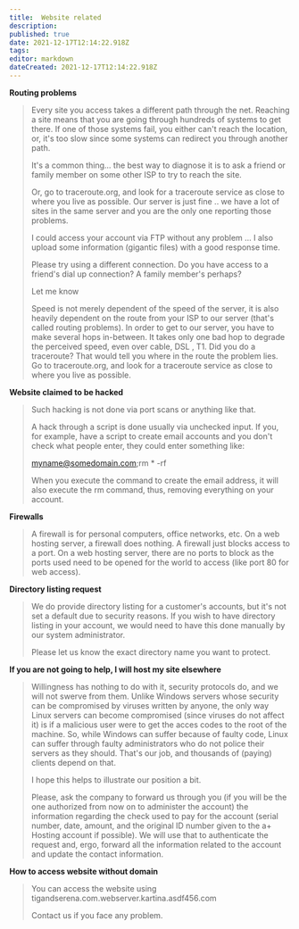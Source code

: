 ```yaml
---
title:  Website related 
description: 
published: true
date: 2021-12-17T12:14:22.918Z
tags: 
editor: markdown
dateCreated: 2021-12-17T12:14:22.918Z
---
```


**Routing problems**
> Every site you access takes a different path through the net. Reaching a site means
> that you are going through hundreds of systems to get there. If one of those systems
> fail, you either can't reach the location, or, it's too slow since some systems can
> redirect you through another path.
>  
> It's a common thing... the best way to diagnose it is to ask a friend or family
> member on some other ISP to try to reach the site.
>  
> Or, go to traceroute.org, and look for a traceroute service as close to where
> you live as possible.
> Our server is just fine .. we have a lot of sites in the same server
> and you are the only one reporting those problems.
>  
> I could access your account via FTP without any problem ...
> I also upload some information (gigantic files)  with a good response time.
>  
> Please try using a different connection. Do you have access to a
> friend's dial up connection? A family member's perhaps?
>  
> Let me know
>  
> Speed is not merely dependent of the speed of the server,
> it is also heavily dependent on the route from your ISP to our
> server (that's called routing problems).  In order to get to our
> server, you have to make several hops in-between. It takes
> only one bad hop to degrade the perceived speed, even over
> cable, DSL , T1. Did you do a traceroute? That would tell you
> where in the route the problem lies. 
> Go to traceroute.org, and look for a traceroute service as close to where
> you live as possible.

**Website claimed to be hacked**
> Such hacking is not done via port scans or anything like that.
>  
> A hack through a script is done usually via unchecked input. If you, for
> example, have a script to create email accounts and you don't check what
> people enter, they could enter something like:
>  
> myname@somedomain.com;rm * -rf
>  
> When you execute the command to create the email address, it will also
> execute the rm command, thus, removing everything on your account.


**Firewalls**
> A firewall is for personal computers, office networks, etc. On a web
> hosting server, a firewall does nothing. A firewall just blocks access
> to a port. On a web hosting server, there are no ports to block as the
> ports used need to be opened for the world to access (like port 80 for
> web access).

**Directory listing request**
> We do provide directory listing for a customer's accounts, but it's not set a default due to security reasons.  If you wish to have directory listing in your account, we would need to have this done manually by our system administrator.
>  
>Please let us know the exact directory name you want to protect.

**If you are not going to help, I will host my site elsewhere**
> Willingness has nothing to do with it, security protocols do, and we will not
> swerve from them.  Unlike Windows servers whose security can be compromised by
> viruses written by anyone, the only way Linux servers can become compromised
> (since viruses do not affect it) is if a malicious user were to get the acces
> codes to the root of the machine. So, while Windows can suffer because of faulty
> code, Linux can suffer through faulty administrators who do not police their
> servers as they should. That's our job, and thousands of (paying) clients depend on that.
>  
> I hope this helps to illustrate our position a bit.
>  
> Please, ask the company to forward us through you (if you will be the one authorized
> from now on to administer the account) the information regarding the check used to pay
> for the account (serial number, date, amount, and the original ID number given to the
> a+ Hosting account if possible). We will use that to authenticate the request and, ergo,
> forward all the information related to the account and update the contact information.

**How to access website without domain**
> You can access the website using tigandserena.com.webserver.kartina.asdf456.com
>  
> Contact us if you face any problem.